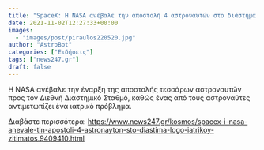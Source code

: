 ```yaml
---
title: "SpaceX: Η NASA ανέβαλε την αποστολή 4 αστροναυτών στο διάστημα λόγω ιατρικού ζητήματος"
date: 2021-11-02T12:27:33+00:00
images:
  - "images/post/piraulos220520.jpg"
author: "AstroBot"
categories: ["Ειδήσεις"]
tags: ["news247.gr"]
draft: false
---
```


Η NASA ανέβαλε την έναρξη της αποστολής τεσσάρων αστροναυτών προς τον Διεθνή Διαστημικό Σταθμό, καθώς ένας από τους αστροναύτες αντιμετωπίζει ένα ιατρικό πρόβλημα.

Διαβάστε περισσότερα: https://www.news247.gr/kosmos/spacex-i-nasa-anevale-tin-apostoli-4-astronayton-sto-diastima-logo-iatrikoy-zitimatos.9409410.html
